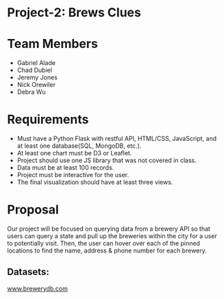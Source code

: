 # Project-2: Brews Clues

# Team Members

 * Gabriel Alade
 * Chad Dubiel
 * Jeremy Jones
 * Nick Orewiler
 * Debra Wu
 
 # Requirements
 *  Must have a Python Flask with restful API, HTML/CSS, JavaScript, and at least one database(SQL, MongoDB, etc.).
 *  At least one chart must be D3 or Leaflet.
 *  Project should use one JS library that was not covered in class.
 *  Data must be at least 100 records. 
 *  Project must be interactive for the user. 
 *  The final visualization should have at least three views. 

# Proposal 
Our project will be focused on querying data from a brewery API so that users can query a state and pull up the breweries within the city for a user to potentially visit. Then, the user can hover over each of the pinned locations to find the name, address & phone number for each brewery.

## Datasets:
www.brewerydb.com
